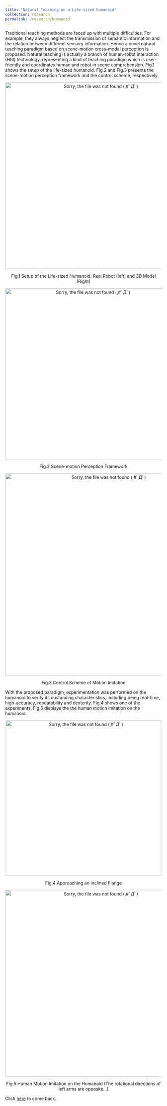 ```yaml
---
title: "Natural Teaching on a Life-sized Humanoid"
collection: research
permalink: /research/humanoid
---
```

Traditional teaching methods are faced up with multiple difficulties. For example, they always neglect the transmission of semantic information and the relation between different sensory information. Hence a novel natural teaching paradigm based on scene-motion cross-modal perception is proposed. Natural teaching is actually a branch of human-robot interaction (HRI) technology, representing a kind of teaching paradigm which is user-friendly and coordinates human and robot in scene comprehension. Fig.1 shows the setup of the life-sized humanoid. Fig.2 and Fig.3 presents the scene-motion perception framework and the control scheme, respectively.

 <div>
  <p align="center">
  <img src="https://raw.githubusercontent.com/Wenbin-Xu/Wenbin-Xu.github.io/master/images/r2_1.png?raw=true" alt="Sorry, the file was not found (,#ﾟДﾟ)  " style="width: 600px;"/> 
</p>
  <p  align="center">Fig.1 Setup of the Life-sized Humanoid. Real Robot (left) and 3D Model (Right)</p>
 </div>

 <div>
  <p align="center">
  <img src="https://raw.githubusercontent.com/Wenbin-Xu/Wenbin-Xu.github.io/master/images/r2_2.png?raw=true" alt="Sorry, the file was not found (,#ﾟДﾟ)  " style="width: 550px;"/> 
</p>
  <p  align="center">Fig.2 Scene-motion Perception Framework</p>
 </div>

 <div>
  <p align="center">
  <img src="https://raw.githubusercontent.com/Wenbin-Xu/Wenbin-Xu.github.io/master/images/flow_diagram.png?raw=true" alt="Sorry, the file was not found (,#ﾟДﾟ)  " style="width: 650px;"/> 
</p>
  <p  align="center">Fig.3 Control Scheme of Motion Imitation</p>
 </div>
 
With the proposed paradigm, experimentation was performed on the humanoid to verify its oustanding characteristics, including being real-time, high-accuracy, repeatability and dexterity. Fig.4 shows one of the experiments. Fig.5 displays the the human motion imitation on the humanoid.

 <div>
  <p align="center">
  <img src="https://raw.githubusercontent.com/Wenbin-Xu/Wenbin-Xu.github.io/master/images/r2_4.jpg?raw=true" alt="Sorry, the file was not found (,#ﾟДﾟ)  " style="width: 500px;"/> 
</p>
  <p  align="center">Fig.4 Approaching an Inclined Flange</p>
 </div>
 
  <div>
  <p align="center">
  <img src="https://raw.githubusercontent.com/Wenbin-Xu/Wenbin-Xu.github.io/master/images/r2_5.gif?raw=true" alt="Sorry, the file was not found (,#ﾟДﾟ)  " style="width: 600px;"/> 
</p>
  <p  align="center">Fig.5 Human Motion Imitation on the Humanoid (The rotational directions of left arms are opposite...) </p>
 </div>
 
 Click [here](https://wenbin-xu.github.io/research/) to come back.

